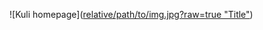 ![Kuli homepage]([relative/path/to/img.jpg?raw=true "Title"](https://github.com/Kuli-HYF/planning/blob/main/assets/Kuli-homepage.png))

